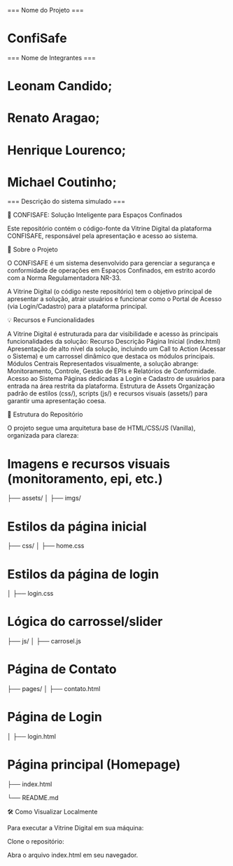 === Nome do Projeto ===

# ConfiSafe

=== Nome de Integrantes ===

# Leonam Candido;     

# Renato Aragao;

# Henrique Lourenco;

# Michael Coutinho;

=== Descrição do sistema simulado ===

🚀 CONFISAFE: Solução Inteligente para Espaços Confinados

Este repositório contém o código-fonte da Vitrine Digital da plataforma CONFISAFE, responsável pela apresentação e acesso ao sistema.

🎯 Sobre o Projeto

O CONFISAFE é um sistema desenvolvido para gerenciar a segurança e conformidade de operações em Espaços Confinados, em estrito acordo com a Norma Regulamentadora NR-33.

A Vitrine Digital (o código neste repositório) tem o objetivo principal de apresentar a solução, atrair usuários e funcionar como o Portal de Acesso (via Login/Cadastro) para a plataforma principal.

💡 Recursos e Funcionalidades

A Vitrine Digital é estruturada para dar visibilidade e acesso às principais funcionalidades da solução:
Recurso	Descrição
Página Inicial (index.html)	Apresentação de alto nível da solução, incluindo um Call to Action (Acessar o Sistema) e um carrossel dinâmico que destaca os módulos principais.
Módulos Centrais	Representados visualmente, a solução abrange: Monitoramento, Controle, Gestão de EPIs e Relatórios de Conformidade.
Acesso ao Sistema	Páginas dedicadas a Login e Cadastro de usuários para entrada na área restrita da plataforma.
Estrutura de Assets	Organização padrão de estilos (css/), scripts (js/) e recursos visuais (assets/) para garantir uma apresentação coesa.

📂 Estrutura do Repositório

O projeto segue uma arquitetura base de HTML/CSS/JS (Vanilla), organizada para clareza:

# Imagens e recursos visuais (monitoramento, epi, etc.)
├── assets/
│   ├── imgs/                   

# Estilos da página inicial
├── css/
│   ├── home.css                

# Estilos da página de login
│   ├── login.css              

# Lógica do carrossel/slider
├── js/
│   ├── carrosel.js             

# Página de Contato
├── pages/
│   ├── contato.html            

# Página de Login
│   ├── login.html              

# Página principal (Homepage)
├── index.html                  

└── README.md

🛠️ Como Visualizar Localmente

Para executar a Vitrine Digital em sua máquina:

Clone o repositório:
    
Abra o arquivo index.html em seu navegador.
